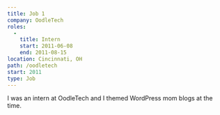 ```yaml
---
title: Job 1
company: OodleTech
roles: 
  - 
    title: Intern
    start: 2011-06-08
    end: 2011-08-15
location: Cincinnati, OH
path: /oodletech
start: 2011
type: Job
---
```


I was an intern at OodleTech and I themed WordPress mom blogs at the time.
